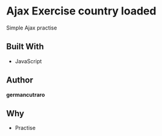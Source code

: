 # Ajax Exercise country loaded

Simple Ajax practise

## Built With

* JavaScript

## Author

**germancutraro**

## Why

* Practise
